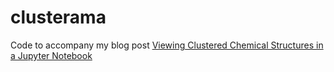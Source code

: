 # clusterama


Code to accompany my blog post [Viewing Clustered Chemical Structures in a Jupyter Notebook
](https://practicalcheminformatics.blogspot.com/2021/07/viewing-clustered-chemical-structures.html)

